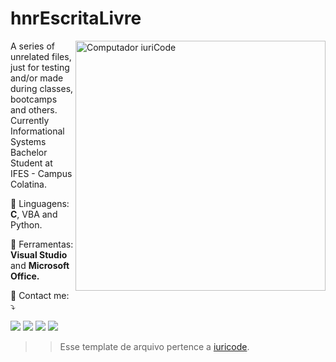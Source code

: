 # hnrEscritaLivre

<img src="https://raw.githubusercontent.com/MicaelliMedeiros/micaellimedeiros/master/image/computer-illustration.png" min-width="400px" max-width="400px" width="400px" align="right" alt="Computador iuriCode">

<p align="left"> 
  A series of unrelated files, just for testing and/or made during classes, bootcamps and others. 
  Currently Informational Systems Bachelor Student at IFES - Campus Colatina.
</p>

<p align="left">
  🦄 Linguagens: <strong>C</strong>, VBA and Python.
</p>

<p align="left">
  💼 Ferramentas: <strong>Visual Studio</strong> and <strong>Microsoft Office.</strong>
</p>

<p align="left">
  💌 Contact me: ⤵️
</p>

<p align="left">
  <a href="#" alt="Gmail">
  <img src="https://img.shields.io/badge/-Gmail-FF0000?style=flat-square&labelColor=FF0000&logo=gmail&logoColor=white&link=almeida.hnr@gmail.com"/></a>

  <a href="#" alt="Linkedin">
  <img src="https://img.shields.io/badge/-Linkedin-0e76a8?style=flat-square&logo=Linkedin&logoColor=white&link=linkedin.com/in/hnralmeida"/></a>

  <a href="#" alt="Facebook">
  <img src="https://img.shields.io/badge/-Facebook-3b5998?style=flat-square&labelColor=3b5998&logo=facebook&logoColor=white&link=facebook.com/hnralmeida"/></a>

  <a href="#" alt="Instagram">
  <img src="https://img.shields.io/badge/-Instagram-DF0174?style=flat-square&labelColor=DF0174&logo=instagram&logoColor=white&link=intagram.com/hnralmeida"/></a>
</p>  


>>  Esse template de arquivo pertence a [iuricode](https://github.com/iuricode/readme-template/blob/main/README-profile/iuricode.md).
